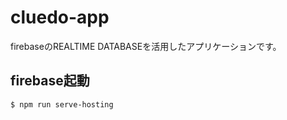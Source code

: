 # cluedo-app

firebaseのREALTIME DATABASEを活用したアプリケーションです。


## firebase起動
`$ npm run serve-hosting`

